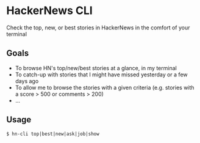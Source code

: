 # HackerNews CLI

Check the top, new, or best stories in HackerNews in the comfort of your terminal

## Goals

* To browse HN's top/new/best stories at a glance, in my terminal
* To catch-up with stories that I might have missed yesterday or a few days ago
* To allow me to browse the stories with a given criteria (e.g. stories with a score > 500 or comments > 200)
* ...

## Usage

`$ hn-cli top|best|new|ask|job|show`

